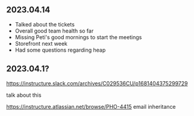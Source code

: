 ## 2023.04.14

- Talked about the tickets
- Overall good team health so far
- Missing Peti's good mornings to start the meetings
- Storefront next week
- Had some questions regarding heap

## 2023.04.1?

https://instructure.slack.com/archives/C029536CU/p1681404375299729

talk about this

https://instructure.atlassian.net/browse/PHO-4415 email inheritance